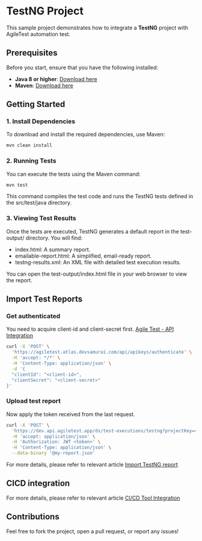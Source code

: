 # TestNG Project

This sample project demonstrates how to integrate a **TestNG** project with AgileTest automation test.

## Prerequisites

Before you start, ensure that you have the following installed:

- **Java 8 or higher**: [Download here](https://www.oracle.com/java/technologies/javase-downloads.html)
- **Maven**: [Download here](https://maven.apache.org/install.html)

## Getting Started

### 1. Install Dependencies

To download and install the required dependencies, use Maven:

```bash
mvn clean install
```

### 2. Running Tests

You can execute the tests using the Maven command:

```bash
mvn test
```

This command compiles the test code and runs the TestNG tests defined in the src/test/java directory.

### 3. Viewing Test Results

Once the tests are executed, TestNG generates a default report in the test-output/ directory. You will find:

- index.html: A summary report.
- emailable-report.html: A simplified, email-ready report.
- testng-results.xml: An XML file with detailed test execution results.

You can open the test-output/index.html file in your web browser to view the report.

## Import Test Reports

### Get authenticated

You need to acquire client-id and client-secret first.
[Agile Test - API Integration](https://docs.devsamurai.com/agiletest/app-general-settings#Appgeneralsettings-4.APIIntegration)

```bash
curl -X 'POST' \
  'https://agiletest.atlas.devsamurai.com/api/apikeys/authenticate' \
  -H 'accept: */*' \
  -H 'Content-Type: application/json' \
  -d '{
  "clientId": "<client-id>",
  "clientSecret": "<client-secret>"
}'
```

### Upload test report

Now apply the token received from the last request.

```bash
curl -X 'POST' \
  'https://dev.api.agiletest.app/ds/test-executions/testng?projectKey=<project-key>' \
  -H 'accept: application/json' \
  -H 'Authorization: JWT <token>' \
  -H 'Content-Type: application/json' \
  --data-binary '@my-report.json'
```

For more details, please refer to relevant article
[Import TestNG report](https://devsamurai.atlassian.net/wiki/spaces/AA/pages/2333868033/TestNG+XML+result)

## CICD integration

For more details, please refer to relevant article
[CI/CD Tool Integration](https://devsamurai.atlassian.net/wiki/spaces/AA/pages/2265022839/CI+CD+Tool+Integration)

## Contributions

Feel free to fork the project, open a pull request, or report any issues!
